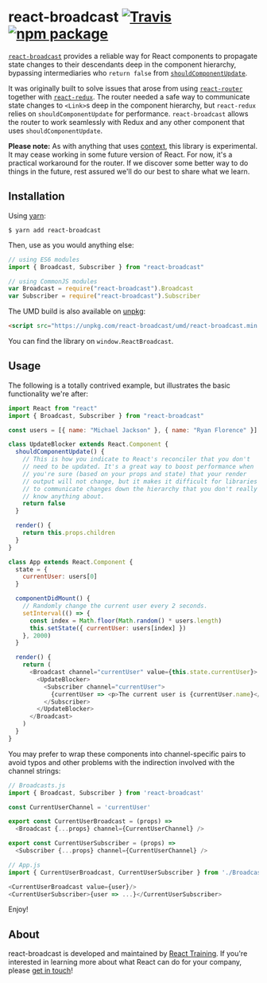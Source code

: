 # react-broadcast [![Travis][build-badge]][build] [![npm package][npm-badge]][npm]

[build-badge]: https://img.shields.io/travis/ReactTraining/react-broadcast/master.svg?style=flat-square
[build]: https://travis-ci.org/ReactTraining/react-broadcast
[npm-badge]: https://img.shields.io/npm/v/react-broadcast.svg?style=flat-square
[npm]: https://www.npmjs.com/package/react-broadcast

[`react-broadcast`](https://www.npmjs.com/package/react-broadcast) provides a reliable way for React
components to propagate state changes to their descendants deep in the component hierarchy,
bypassing intermediaries who `return false` from
[`shouldComponentUpdate`](https://reactjs.org/docs/react-component.html#shouldcomponentupdate).

It was originally built to solve issues that arose from using
[`react-router`](https://www.npmjs.com/package/react-router) together with
[`react-redux`](https://www.npmjs.com/package/react-redux). The router needed a safe way to
communicate state changes to `<Link>`s deep in the component hierarchy, but `react-redux` relies on
`shouldComponentUpdate` for performance. `react-broadcast` allows the router to work seamlessly with
Redux and any other component that uses `shouldComponentUpdate`.

**Please note:** As with anything that uses [context](https://reactjs.org/docs/context.html), this
library is experimental. It may cease working in some future version of React. For now, it's a
practical workaround for the router. If we discover some better way to do things in the future, rest
assured we'll do our best to share what we learn.

## Installation

Using [yarn](https://yarnpkg.com/):

    $ yarn add react-broadcast

Then, use as you would anything else:

```js
// using ES6 modules
import { Broadcast, Subscriber } from "react-broadcast"

// using CommonJS modules
var Broadcast = require("react-broadcast").Broadcast
var Subscriber = require("react-broadcast").Subscriber
```

The UMD build is also available on [unpkg](https://unpkg.com):

```html
<script src="https://unpkg.com/react-broadcast/umd/react-broadcast.min.js"></script>
```

You can find the library on `window.ReactBroadcast`.

## Usage

The following is a totally contrived example, but illustrates the basic functionality we're after:

```js
import React from "react"
import { Broadcast, Subscriber } from "react-broadcast"

const users = [{ name: "Michael Jackson" }, { name: "Ryan Florence" }]

class UpdateBlocker extends React.Component {
  shouldComponentUpdate() {
    // This is how you indicate to React's reconciler that you don't
    // need to be updated. It's a great way to boost performance when
    // you're sure (based on your props and state) that your render
    // output will not change, but it makes it difficult for libraries
    // to communicate changes down the hierarchy that you don't really
    // know anything about.
    return false
  }

  render() {
    return this.props.children
  }
}

class App extends React.Component {
  state = {
    currentUser: users[0]
  }

  componentDidMount() {
    // Randomly change the current user every 2 seconds.
    setInterval(() => {
      const index = Math.floor(Math.random() * users.length)
      this.setState({ currentUser: users[index] })
    }, 2000)
  }

  render() {
    return (
      <Broadcast channel="currentUser" value={this.state.currentUser}>
        <UpdateBlocker>
          <Subscriber channel="currentUser">
            {currentUser => <p>The current user is {currentUser.name}</p>}
          </Subscriber>
        </UpdateBlocker>
      </Broadcast>
    )
  }
}
```

You may prefer to wrap these components into channel-specific pairs to avoid typos and other
problems with the indirection involved with the channel strings:

```js
// Broadcasts.js
import { Broadcast, Subscriber } from 'react-broadcast'

const CurrentUserChannel = 'currentUser'

export const CurrentUserBroadcast = (props) =>
  <Broadcast {...props} channel={CurrentUserChannel} />

export const CurrentUserSubscriber = (props) =>
  <Subscriber {...props} channel={CurrentUserChannel} />

// App.js
import { CurrentUserBroadcast, CurrentUserSubscriber } from './Broadcasts'

<CurrentUserBroadcast value={user}/>
<CurrentUserSubscriber>{user => ...}</CurrentUserSubscriber>
```

Enjoy!

## About

react-broadcast is developed and maintained by [React Training](https://reacttraining.com). If
you're interested in learning more about what React can do for your company, please
[get in touch](mailto:hello@reacttraining.com)!
